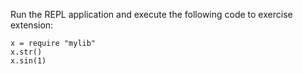 
Run the REPL application and execute the following code to exercise extension:

    x = require "mylib"
    x.str()
    x.sin(1)
